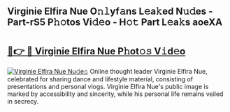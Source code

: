 ## Virginie Elfira Nue O𝚗𝚕yf𝚊ns L𝚎a𝚔ed N𝚞𝚍es - Part-rS5 P𝚑𝚘tos Vi𝚍𝚎o - H𝚘𝚝 Part L𝚎a𝚔s aoeXA

# <h2><a href="http://kf1b6s6.oniu.top/?m=Virginie+Elfira+Nue">🔗👉 🔴 Virginie Elfira Nue P𝚑ot𝚘𝚜 V𝚒d𝚎o</a></h2>

[![Virginie Elfira Nue Nu𝚍e𝚜](https://i.imgur.com/0qMVB7G.gif)](http://kf1b6s6.oniu.top/?m=Virginie+Elfira+Nue)
Online thought leader Virginie Elfira Nue, celebrated for sharing dance and lifestyle material, consisting of presentations and personal vlogs. Virginie Elfira Nue's public image is marked by accessibility and sincerity, while his personal life remains veiled in secrecy.  
